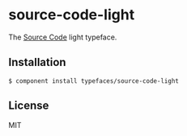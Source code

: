 
# source-code-light
  
  The [Source Code](https://typekit.com/fonts/source-code-pro) light typeface.

## Installation

    $ component install typefaces/source-code-light

## License

  MIT